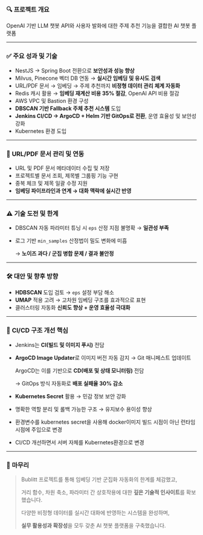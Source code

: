 ### 🔍 **프로젝트 개요**

OpenAI 기반 LLM 챗봇 API와 사용자 발화에 대한 주제 추천 기능을 결합한 AI 챗봇 플랫폼

---

### ✅ **주요 성과 및 기술**

- NestJS → Spring Boot 전환으로 **보안성과 성능 향상**
- Milvus, Pinecone 벡터 DB 연동 → **실시간 임베딩 및 유사도 검색**
- URL/PDF 문서 → 임베딩 → 주제 추천까지 **비정형 데이터 관리 체계 자동화**
- Redis 캐시 활용 → **임베딩 재계산 비용 35% 절감**, OpenAI API 비용 절감
- AWS VPC 및 Bastion 환경 구성
- **DBSCAN 기반 Fallback 주체 추천 시스템** 도입
- **Jenkins CI/CD → ArgoCD + Helm 기반 GitOps로 전환**, 운영 효율성 및 보안성 강화
- Kubernetes 환경 도입

---

### 📂 **URL/PDF 문서 관리 및 연동**

- URL 및 PDF 문서 메타데이터 수집 및 저장
- 프로젝트별 문서 조회, 제목별 그룹핑 기능 구현
- 중복 체크 및 제목 일괄 수정 지원
- **임베딩 파이프라인과 연계 → 대화 맥락에 실시간 반영**

---

### ⚠️ **기술 도전 및 한계**

- DBSCAN 자동 파라미터 튜닝 시 `eps` 산정 지점 불명확 → **일관성 부족**
- 로그 기반 `min_samples` 산정법이 밀도 변화에 미흡
    
    → **노이즈 과다 / 군집 병합 문제 / 결과 불안정**
    

---

### 🛠️ **대안 및 향후 방향**

- **HDBSCAN** 도입 검토 → `eps` 설정 부담 해소
- **UMAP** 적용 고려 → 고차원 임베딩 구조를 효과적으로 표현
- 클러스터링 자동화 **신뢰도 향상 + 운영 효율성 극대화**

---

### 🔁 **CI/CD 구조 개선 핵심**

- Jenkins는 **CI(빌드 및 이미지 푸시)** 전담
- **ArgoCD Image Updater**로 이미지 버전 자동 감지 → Git 매니페스트 업데이트
    
    ArgoCD는 이를 기반으로 **CD(배포 및 상태 모니터링)** 전담
    
    → GitOps 방식 자동화로 **배포 실패율 30% 감소**
    
- **Kubernetes Secret** 활용 → 민감 정보 보안 강화
- 명확한 역할 분리 및 롤백 가능한 구조 → 유지보수 용이성 향상
- 환경변수를 kubernetes secret을 사용해 docker이미지 빌드 시점이 아닌 런타임 시점에 주입으로 변경
- CI/CD 개선하면서 서버 자체를 Kubernetes환경으로 변경

---

### 🧩 **마무리**

> Bublitt 프로젝트를 통해 임베딩 기반 군집화 자동화의 한계를 체감했고,
> 
> 
> 거리 함수, 차원 축소, 파라미터 간 상호작용에 대한 **깊은 기술적 인사이트**를 확보했습니다.
> 
> 다양한 비정형 데이터를 실시간 대화에 반영하는 시스템을 완성하며,
> 
> **실무 활용성과 확장성**을 모두 갖춘 AI 챗봇 플랫폼을 구축했습니다.
>